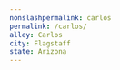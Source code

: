 ```yaml
---
﻿nonslashpermalink: carlos
permalink: /carlos/
alley: Carlos
city: Flagstaff
state: Arizona
---
```

